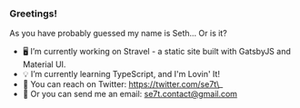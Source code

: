 ### Greetings!
As you have probably guessed my name is Seth... Or is it?

- 🖥️ I’m currently working on Stravel - a static site built with GatsbyJS and Material UI.
- 💡 I’m currently learning TypeScript, and I'm Lovin' It!
- 📱 You can reach on Twitter: https://twitter.com/se7t\_
- 📧 Or you can send me an email: se7t.contact@gmail.com

